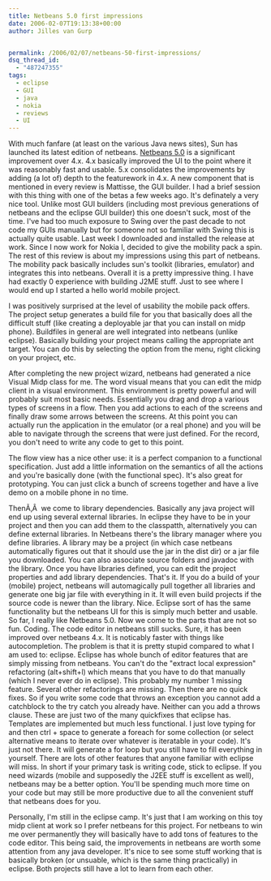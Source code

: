 ```yaml
---
title: Netbeans 5.0 first impressions
date: 2006-02-07T19:13:38+00:00
author: Jilles van Gurp


permalink: /2006/02/07/netbeans-50-first-impressions/
dsq_thread_id:
  - "487247355"
tags:
  - eclipse
  - GUI
  - java
  - nokia
  - reviews
  - UI
---
```

With much fanfare (at least on the various Java news sites), Sun has launched its latest edition of netbeans. [Netbeans 5.0](http://www.netbeans.org) is a significant improvement over 4.x. 4.x basically improved the UI to the point where it was reasonably fast and usable. 5.x consolidates the improvements by adding (a lot of) depth to the featurework in 4.x. A new component that is mentioned in every review is Mattisse, the GUI builder. I had a brief session with this thing with one of the betas a few weeks ago. It's definately a very nice tool. Unlike most GUI builders (including most previous generations of netbeans and the eclipse GUI builder) this one doesn't suck, most of the time. I've had too much exposure to Swing over the past decade to not code my GUIs manually but for someone not so familiar with Swing this is actually quite usable.
Last week I downloaded and installed the release at work. Since I now work for Nokia I, decided to give the mobility pack a spin. The rest of this review is about my impressions using this part of netbeans. The mobility pack basically includes sun's toolkit (libraries, emulator) and integrates this into netbeans. Overall it is a pretty impressive thing. I have had exactly 0 experience with building J2ME stuff. Just to see where I would end up I started a hello world mobile project.

I was positively surprised at the level of usability the mobile pack offers. The project setup generates a build file for you that basically does all the difficult stuff (like creating a deployable jar that you can install on midp phone). Buildfiles in general are well integrated into netbeans (unlike eclipse). Basically building your project means calling the appropriate ant target. You can do this by selecting the option from the menu, right clicking on your project, etc.

After completing the new project wizard, netbeans had generated a nice Visual Midp class for me. The word visual means that you can edit the midp client in a visual environment. This environment is pretty powerful and will probably suit most basic needs. Essentially you drag and drop a various types of screens in a flow. Then you add actions to each of the screens and finally draw some arrows between the screens. At this point you can actually run the application in the emulator (or a real phone) and you will be able to navigate through the screens that were just defined. For the record, you don't need to write any code to get to this point.

The flow view has a nice other use: it is a perfect companion to a functional specification. Just add a little information on the semantics of all the actions and you're basically done (with the functional spec). It's also great for prototyping. You can just click a bunch of screens together and have a live demo on a mobile phone in no time.

ThenÃ‚Â  we come to library dependencies. Basically any java project will end up using several external libraries. In eclipse they have to be in your project and then you can add them to the classpatth, alternatively you can define external libraries. In Netbeans there's the library manager where you define libraries. A library may be a project (in which case netbeans automatically figures out that it should use the jar in the dist dir) or a jar file you downloaded. You can also associate source folders and javadoc with the library. Once you have libraries defined, you can edit the project properties and add library dependencies. That's it. If you do a build of your (mobile) project, netbeans will automagically pull together all libraries and generate one big jar file with everything in it. It will even build projects if the source code is newer than the library. Nice. Eclipse sort of has the same functionality but the netbeans UI for this is simply much better and usable.
So far, I really like Netbeans 5.0. Now we come to the parts that are not so fun. Coding. The code editor in netbeans still sucks. Sure, it has been improved over netbeans 4.x. It is noticably faster with things like autocompletion. The problem is that it is pretty stupid compared to what I am used to: eclipse. Eclipse has whole bunch of editor features that are simply missing from netbeans. You can't do the "extract local expression" refactoring (alt+shift+l) which means that you have to do that manually (which I never ever do in eclipse). This probably my number 1 missing feature. Several other refactorings are missing. Then there are no quick fixes. So if you write some code that throws an exception you cannot add a catchblock to the try catch you already have. Neither can you add a throws clause. These are just two of the many quickfixes that eclipse has. Templates are implemented but much less functional. I just love typing for and then ctrl + space to generate a foreach for some collection (or select alternative means to iterate over whatever is iteratable in your code). It's just not there. It will generate a for loop but you still have to fill everything in yourself. There are lots of other features that anyone familiar with eclipse will miss.
In short if your primary task is writing code, stick to eclipse. If you need wizards (mobile and supposedly the J2EE stuff is excellent as well), netbeans may be a better option. You'll be spending much more time on your code but may still be more productive due to all the convenient stuff that netbeans does for you.

Personally, I'm still in the eclipse camp. It's just that I am working on this toy midp client at work so I prefer netbeans for this project. For netbeans to win me over permanently they will basically have to add tons of features to the code editor. This being said, the improvements in netbeans are worth some attention from any java developer. It's nice to see some stuff working that is basically broken (or unsuable, which is the same thing practically) in eclipse. Both projects still have a lot to learn from each other.